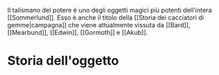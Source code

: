 Il talismano del potere è uno degli oggetti magici più potenti dell'intera [[Sommerlund]]. Esso è anche il titolo della [[Storia dei cacciatori di gemme|campagna]] che viene attualmente vissuta da [[Bard]], [[Mearbund]], [[Edwin]], [[Gormoth]] e [[Akub]].

#  Storia dell'oggetto
